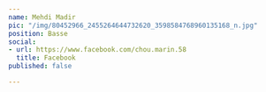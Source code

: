 ```yaml
---
name: Mehdi Madir
pic: "/img/80452966_2455264644732620_3598584768960135168_n.jpg"
position: Basse
social:
- url: https://www.facebook.com/chou.marin.58
  title: Facebook
published: false

---
```

